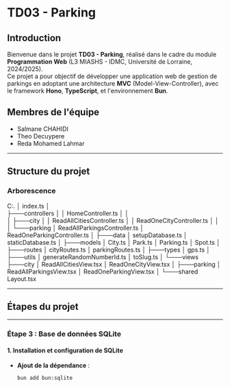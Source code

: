 # **TD03 - Parking**

## **Introduction**
Bienvenue dans le projet **TD03 - Parking**, réalisé dans le cadre du module **Programmation Web** (L3 MIASHS - IDMC, Université de Lorraine, 2024/2025).  
Ce projet a pour objectif de développer une application web de gestion de parkings en adoptant une architecture **MVC** (Model-View-Controller), avec le framework **Hono**, **TypeScript**, et l'environnement **Bun**.

## **Membres de l'équipe**
- Salmane CHAHIDI
- Theo Decuypere
- Reda Mohamed Lahmar

---

## **Structure du projet**

### **Arborescence**
C:.
│   index.ts
│   
├───controllers
│   │   HomeController.ts
│   │   
│   ├───city
│   │       ReadAllCitiesController.ts
│   │       ReadOneCityController.ts
│   │       
│   └───parking
│           ReadAllParkingsController.ts
│           ReadOneParkingController.ts
│
├───data
│       setupDatabase.ts
│       staticDatabase.ts
│
├───models
│       City.ts
│       Park.ts
│       Parking.ts
│       Spot.ts
│
├───routes
│       cityRoutes.ts
│       parkingRoutes.ts
│
├───types
│       gps.ts
│
├───utils
│       generateRandomNumberId.ts
│       toSlug.ts
│
└───views
    ├───city
    │       ReadAllCitiesView.tsx
    │       ReadOneCityView.tsx
    │
    ├───parking
    │       ReadAllParkingsView.tsx
    │       ReadOneParkingView.tsx
    │
    └───shared
            Layout.tsx

---

## **Étapes du projet**

---

### **Étape 3 : Base de données SQLite**

#### **1. Installation et configuration de SQLite**
- **Ajout de la dépendance** :
  ```bash
  bun add bun:sqlite
